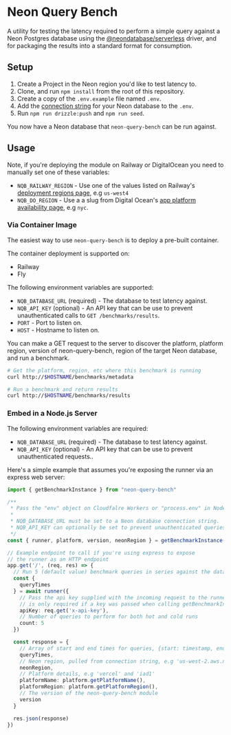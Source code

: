 # Neon Query Bench

A utility for testing the latency required to perform a simple query against
a Neon Postgres database using the [@neondatabase/serverless](https://github.com/neondatabase/serverless)
driver, and for packaging the results into a standard format for consumption.

## Setup

1. Create a Project in the Neon region you'd like to test latency to.
1. Clone, and run `npm install` from the root of this repository.
1. Create a copy of the `.env.example` file named `.env`.
1. Add the [connection string](https://neon.tech/docs/connect/connect-from-any-app) for your Neon database to the `.env`.
1. Run `npm run drizzle:push` and `npm run seed`.

You now have a Neon database that `neon-query-bench` can be run against.

## Usage

Note, if you're deploying the module on Railway or DigitalOcean you need to
manually set one of these variables:

* `NQB_RAILWAY_REGION` - Use one of the values listed on Railway's [deployment regions page](https://docs.railway.app/reference/deployment-regions#region-options), e.g `us-west4`
* `NQB_DO_REGION` - Use a a slug from Digital Ocean's [app platform availability page](https://docs.digitalocean.com/products/app-platform/details/availability/), e.g `nyc`.

### Via Container Image

The easiest way to use `neon-query-bench` is to deploy a pre-built container. 

The container deployment is supported on:

* Railway
* Fly

The following environment variables are supported:

* `NQB_DATABASE_URL` (required) - The database to test latency against.
* `NQB_API_KEY` (optional) - An API key that can be use to prevent unauthenticated calls to `GET /benchmarks/results`.
* `PORT` - Port to listen on.
* `HOST` - Hostname to listen on.

You can make a GET request to the server to discover the platform, platform
region, version of neon-query-bench, region of the target Neon database, and
run a benchmark.

```bash
# Get the platform, region, etc where this benchmark is running
curl http://$HOSTNAME/benchmarks/metadata

# Run a benchmark and return results
curl http://$HOSTNAME/benchmarks/results
```

### Embed in a Node.js Server

The following environment variables are required:

* `NQB_DATABASE_URL` (required) - The database to test latency against.
* `NQB_API_KEY` (optional) - An API key that can be use to prevent unauthenticated requests..


Here's a simple example that assumes you're exposing the runner via an express
web server:

```ts
import { getBenchmarkInstance } from "neon-query-bench"

/**
 * Pass the "env" object on Cloudfalre Workers or "process.env" in Node.js
 * 
 * NQB_DATABASE_URL must be set to a Neon database connection string.
 * NQB_API_KEY can optionally be set to prevent unauthenticated queries.
 */
const { runner, platform, version, neonRegion } = getBenchmarkInstance(process.env)

// Example endpoint to call if you're using express to expose
// the runner as an HTTP endpoint
app.get('/', (req, res) => {
  // Run 5 (default value) benchmark queries in series against the database
  const {
    queryTimes
  } = await runner({
    // Pass the api key supplied with the incoming request to the runner. This
    // is only required if a key was passed when calling getBenchmarkInstance
    apiKey: req.get('x-api-key'),
    // Number of queries to perform for both hot and cold runs
    count: 5
  })

  const response = {
    // Array of start and end times for queries, {start: timestamp, end: timestamp}
    queryTimes,
    // Neon region, pulled from connection string, e.g 'us-west-2.aws.neon.tech'
    neonRegion,
    // Platform details, e.g 'vercel' and 'iad1'
    platformName: platform.getPlatformName(),
    platformRegion: platform.getPlatformRegion(),
    // The version of the neon-query-bench module
    version
  }

  res.json(response)
})
```
